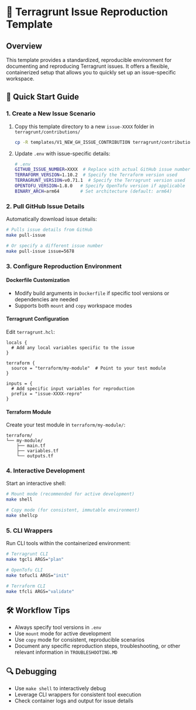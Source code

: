# 🔬 Terragrunt Issue Reproduction Template

## Overview

This template provides a standardized, reproducible environment for documenting and reproducing Terragrunt issues. It offers a flexible, containerized setup that allows you to quickly set up an issue-specific workspace.

## 🚀 Quick Start Guide

### 1. Create a New Issue Scenario

1. Copy this template directory to a new `issue-XXXX` folder in `terragrunt/contributions/`

   ```bash
   cp -R templates/V1_NEW_GH_ISSUE_CONTRIBUTION terragrunt/contributions/issue-XXXX
   ```

2. Update `.env` with issue-specific details:
   ```bash
   # .env
   GITHUB_ISSUE_NUMBER=XXXX  # Replace with actual GitHub issue number
   TERRAFORM_VERSION=1.10.2  # Specify the Terraform version used
   TERRAGRUNT_VERSION=v0.71.1  # Specify the Terragrunt version used
   OPENTOFU_VERSION=1.8.0   # Specify OpenTofu version if applicable
   BINARY_ARCH=arm64        # Set architecture (default: arm64)
   ```

### 2. Pull GitHub Issue Details

Automatically download issue details:

```bash
# Pulls issue details from GitHub
make pull-issue

# Or specify a different issue number
make pull-issue issue=5678
```

### 3. Configure Reproduction Environment

#### Dockerfile Customization

- Modify build arguments in `Dockerfile` if specific tool versions or dependencies are needed
- Supports both `mount` and `copy` workspace modes

#### Terragrunt Configuration

Edit `terragrunt.hcl`:

```hcl
locals {
  # Add any local variables specific to the issue
}

terraform {
  source = "terraform/my-module"  # Point to your test module
}

inputs = {
  # Add specific input variables for reproduction
  prefix = "issue-XXXX-repro"
}
```

#### Terraform Module

Create your test module in `terraform/my-module/`:

```
terraform/
└── my-module/
    ├── main.tf
    ├── variables.tf
    └── outputs.tf
```

### 4. Interactive Development

Start an interactive shell:

```bash
# Mount mode (recommended for active development)
make shell

# Copy mode (for consistent, immutable environment)
make shellcp
```

### 5. CLI Wrappers

Run CLI tools within the containerized environment:

```bash
# Terragrunt CLI
make tgcli ARGS="plan"

# OpenTofu CLI
make tofucli ARGS="init"

# Terraform CLI
make tfcli ARGS="validate"
```

## 🛠 Workflow Tips

- Always specify tool versions in `.env`
- Use `mount` mode for active development
- Use `copy` mode for consistent, reproducible scenarios
- Document any specific reproduction steps, troubleshooting, or other relevant information in `TROUBLESHOOTING.MD`

## 🔍 Debugging

- Use `make shell` to interactively debug
- Leverage CLI wrappers for consistent tool execution
- Check container logs and output for issue details
